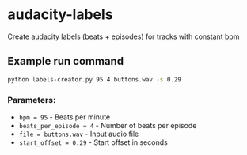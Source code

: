 # audacity-labels
Create audacity labels (beats + episodes) for tracks with constant bpm

## Example run command

```bash
python labels-creator.py 95 4 buttons.wav -s 0.29
```

### Parameters:
- `bpm = 95` - Beats per minute
- `beats_per_episode = 4` - Number of beats per episode
- `file = buttons.wav` - Input audio file
- `start_offset = 0.29` - Start offset in seconds
